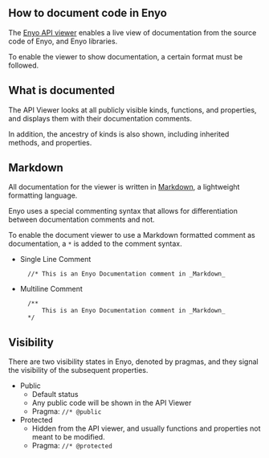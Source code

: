 ## How to document code in Enyo

The [Enyo API viewer](http://enyojs.com/api) enables a live view of documentation from the source code of Enyo, and Enyo libraries.

To enable the viewer to show documentation, a certain format must be followed.

## What is documented

The API Viewer looks at all publicly visible kinds, functions, and properties, and displays them with their documentation comments.

In addition, the ancestry of kinds is also shown, including inherited methods, and properties.

## Markdown

All documentation for the viewer is written in [Markdown](http://daringfireball.net/projects/markdown/), a lightweight formatting language.

Enyo uses a special commenting syntax that allows for differentiation between documentation comments and not.

To enable the document viewer to use a Markdown formatted comment as documentation, a `*` is added to the comment syntax.

- Single Line Comment

		//* This is an Enyo Documentation comment in _Markdown_

- Multiline Comment

		/**
			This is an Enyo Documentation comment in _Markdown_
		*/

## Visibility

There are two visibility states in Enyo, denoted by pragmas, and they signal the visibility of the subsequent properties.

- Public
	- Default status
	- Any public code will be shown in the API Viewer
	- Pragma: `//* @public`
- Protected
	- Hidden from the API viewer, and usually functions and properties not meant to be modified.
	- Pragma: `//* @protected`

